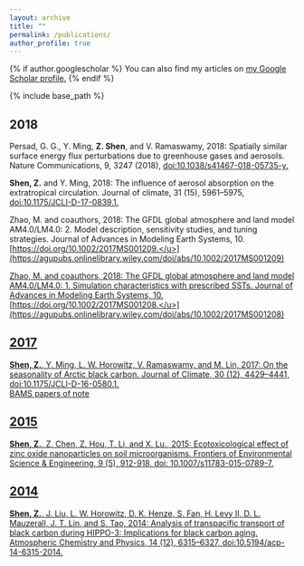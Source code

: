 ```yaml
---
layout: archive
title: ""
permalink: /publications/
author_profile: true
---
```


{% if author.googlescholar %}
  You can also find my articles on <u><a href="{{author.googlescholar}}">my Google Scholar profile</a>.</u>
{% endif %}

{% include base_path %}

## 2018

Persad, G. G., Y. Ming, **Z. Shen**, and V. Ramaswamy, 2018: Spatially similar surface energy flux perturbations due to greenhouse gases and aerosols. Nature Communications, 9, 3247 (2018), [<u>doi:10.1038/s41467-018-05735-y.</u>](https://www.nature.com/articles/s41467-018-05735-y)

**Shen, Z.** and Y. Ming, 2018: The influence of aerosol absorption on the extratropical circulation. Journal of climate, 31 (15), 5961–5975, [<u>doi:10.1175/JCLI-D-17-0839.1.</u>](https://journals.ametsoc.org/doi/abs/10.1175/JCLI-D-17-0839.1)

Zhao, M. and coauthors, 2018: The GFDL global atmosphere and land model AM4.0/LM4.0: 2. Model description, sensitivity studies, and tuning strategies. Journal of Advances in Modeling Earth Systems, 10. [<u>https://doi.org/10.1002/2017MS001209.</u>](https://agupubs.onlinelibrary.wiley.com/doi/abs/10.1002/2017MS001209)

Zhao, M. and coauthors, 2018: The GFDL global atmosphere and land model AM4.0/LM4.0: 1. Simulation characteristics with prescribed SSTs. Journal of Advances in Modeling Earth Systems, 10. [<u>https://doi.org/10.1002/2017MS001208.</u>](https://agupubs.onlinelibrary.wiley.com/doi/abs/10.1002/2017MS001208)

## 2017

**Shen, Z.**, Y. Ming, L. W. Horowitz, V. Ramaswamy, and M. Lin, 2017: On the seasonality of Arctic black carbon. Journal of Climate, 30 (12), 4429–4441, [<u>doi:10.1175/JCLI-D-16-0580.1.</u>](https://journals.ametsoc.org/doi/abs/10.1175/JCLI-D-16-0580.1)<br/>
[<u>BAMS papers of note</u>](https://journals.ametsoc.org/doi/pdf/10.1175/BAMS_986_1087-1102_Nowcast)

## 2015
**Shen, Z.**, Z. Chen, Z. Hou, T. Li, and X. Lu., 2015: Ecotoxicological effect of zinc oxide nanoparticles on soil microorganisms. Frontiers of Environmental Science & Engineering, 9 (5), 912-918, [<u>doi: 10.1007/s11783-015-0789-7.</u>](https://link.springer.com/article/10.1007/s11783-015-0789-7)

## 2014

**Shen, Z.**, J. Liu, L. W. Horowitz, D. K. Henze, S. Fan, H. Levy II, D. L. Mauzerall, J. T. Lin, and S. Tao, 2014: Analysis of transpacific transport of black carbon during HIPPO-3: Implications for black carbon aging. Atmospheric Chemistry and Physics, 14 (12), 6315–6327, [<u>doi:10.5194/acp-14-6315-2014.</u>](https://www.atmos-chem-phys.net/14/6315/2014/)

